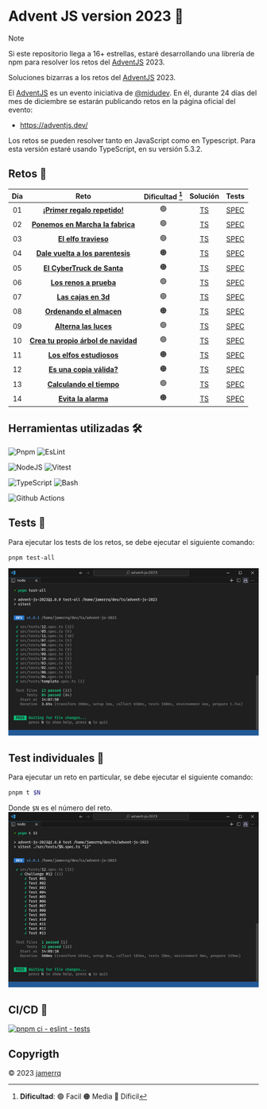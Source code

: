 # Advent JS version 2023 🎄

> [!NOTE]
> Si este repositorio llega a 16+ estrellas, estaré desarrollando una librería
> de npm para resolver los retos del [AdventJS](https://adventjs.dev/) 2023.

Soluciones bizarras a los retos del [AdventJS](https://adventjs.dev/) 2023.

El [AdventJS](https://adventjs.dev/) es un evento iniciativa de
[@midudev](https://midu.dev/). En él, durante 24 días del mes de diciembre se
estarán publicando retos en la página oficial del evento:

- https://adventjs.dev/

Los retos se pueden resolver tanto en JavaScript como en Typescript.
Para esta versión estaré usando TypeScript, en su versión 5.3.2.

## Retos 🎅

| Día | Reto | Dificultad [^1] | Solución | Tests |
| :-: | :---------------------------------------------------------------------------: | :--------: | :---------------------------------------------------------------------: | :---: |
| 01  | [**¡Primer regalo repetido!**](https://adventjs.dev/es/challenges/2023/1)     |     🟢     | [TS](./src/challenges/01.ts) | [SPEC](./src/tests/01.spec.ts) |
| 02  | [**Ponemos en Marcha la fabrica**](https://adventjs.dev/es/challenges/2023/2) |     🟢     | [TS](./src/challenges/02.ts) | [SPEC](./src/tests/02.spec.ts) |
| 03  | [**El elfo travieso**](https://adventjs.dev/es/challenges/2023/3)             |     🟢     | [TS](./src/challenges/03.ts) | [SPEC](./src/tests/03.spec.ts) |
| 04  | [**Dale vuelta a los parentesis**](https://adventjs.dev/es/challenges/2023/4) |     🟠     | [TS](./src/challenges/04.ts) | [SPEC](./src/tests/04.spec.ts) |
| 05  | [**El CyberTruck de Santa**](https://adventjs.dev/es/challenges/2023/5)       |     🟠     | [TS](./src/challenges/05.ts) | [SPEC](./src/tests/05.spec.ts) |
| 06  | [**Los renos a prueba**](https://adventjs.dev/es/challenges/2023/6)           |     🟢     | [TS](./src/challenges/06.ts) | [SPEC](./src/tests/06.spec.ts) |
| 07  | [**Las cajas en 3d**](https://adventjs.dev/es/challenges/2023/7)              |     🟢     | [TS](./src/challenges/07.ts) | [SPEC](./src/tests/07.spec.ts) |
| 08  | [**Ordenando el almacen**](https://adventjs.dev/es/challenges/2023/8)         |     🟠     | [TS](./src/challenges/08.ts) | [SPEC](./src/tests/08.spec.ts) |
| 09  | [**Alterna las luces**](https://adventjs.dev/es/challenges/2023/9)            |     🟢     | [TS](./src/challenges/09.ts) | [SPEC](./src/tests/09.spec.ts) |
| 10  | [**Crea tu propio árbol de navidad**](https://adventjs.dev/es/challenges/2023/10)       |     🟢     | [TS](./src/challenges/10.ts) | [SPEC](./src/tests/10.spec.ts) |
| 11  | [**Los elfos estudiosos**](https://adventjs.dev/es/challenges/2023/11)       |     🟠     | [TS](./src/challenges/11.ts) | [SPEC](./src/tests/11.spec.ts) |
| 12  | [**Es una copia válida?**](https://adventjs.dev/es/challenges/2023/12)       |     🟠     | [TS](./src/challenges/12.ts) | [SPEC](./src/tests/12.spec.ts) |
| 13  | [**Calculando el tiempo**](https://adventjs.dev/es/challenges/2023/13)           |     🟢     | [TS](./src/challenges/13.ts) | [SPEC](./src/tests/13.spec.ts) |
| 14  | [**Evita la alarma**](https://adventjs.dev/es/challenges/2023/14)           |     🟠     | [TS](./src/challenges/14.ts) | [SPEC](./src/tests/14.spec.ts) |

## Herramientas utilizadas 🛠️

![Pnpm](https://img.shields.io/badge/-Pnpm-F69220?style=flat-square&logo=pnpm&logoColor=white)
![EsLint](https://img.shields.io/badge/-EsLint-4B32C3?style=flat-square&logo=eslint&logoColor=white)

![NodeJS](https://img.shields.io/badge/-NodeJS-339933?style=flat-square&logo=node.js&logoColor=white)
![Vitest](https://img.shields.io/badge/-Vitest-ADD467?style=flat-square&logo=vitest&logoColor=white)

![TypeScript](https://img.shields.io/badge/-TypeScript-007ACC?style=flat-square&logo=typescript&logoColor=white)
![Bash](https://img.shields.io/badge/-Bash-4EAA25?style=flat-square&logo=gnu-bash&logoColor=white)

![Github Actions](https://img.shields.io/badge/-Github%20Actions-2088FF?style=flat-square&logo=github-actions&logoColor=white)

## Tests 🧪

Para ejecutar los tests de los retos, se debe ejecutar el siguiente comando:

```bash
pnpm test-all
```
![Alt text](-/../lib/all-tests.png)

## Test individuales 🔬

Para ejecutar un reto en particular, se debe ejecutar el siguiente comando:

```bash
pnpm t $N
```
Donde `$N` es el número del reto.
![Alt text](./lib/individual-tests.png)

## CI/CD 🚀

[![pnpm ci - eslint -
tests](https://github.com/jamerrq/advent-js-2023/actions/workflows/ci-eslint-tests.yml/badge.svg)](https://github.com/jamerrq/advent-js-2023/actions/workflows/ci-eslint-tests.yml)

## Copyrigth

© 2023 [jamerrq](https://github.com/jamerrq)

[^1]: **Dificultad**: 🟢 Facil 🟠 Media 🔴 Dificil
